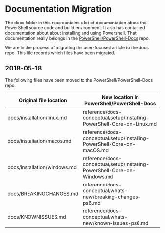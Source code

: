 # Documentation Migration

The docs folder in this repo contains a lot of documentation about the PowerShell source code and build environment.
It also has contained documentation about about installing and using Powershell.
That documentation really belongs in the [PowerShell/PowerShell-Docs](https://github.com/PowerShell/PowerShell-Docs) repo.

We are in the process of migrating the user-focused article to the docs repo.
This file records which files have been migrated.

## 2018-05-18

The following files have been moved to the PowerShell/PowerShell-Docs repo.

| Original file location      | New location in PowerShell/PowerShell-Docs                               |
|-----------------------------|--------------------------------------------------------------------------|
|docs/installation/linux.md   | reference/docs-conceptual/setup/Installing-PowerShell-Core-on-Linux.md   |
|docs/installation/macos.md   | reference/docs-conceptual/setup/Installing-PowerShell-Core-on-macOS.md   |
|docs/installation/windows.md | reference/docs-conceptual/setup/Installing-PowerShell-Core-on-Windows.md |
|docs/BREAKINGCHANGES.md      | reference/docs-conceptual/whats-new/breaking-changes-ps6.md              |
|docs/KNOWNISSUES.md          | reference/docs-conceptual/whats-new/known-issues-ps6.md                  |
